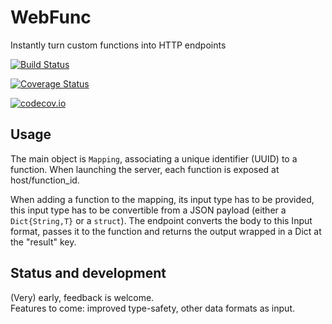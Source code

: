 # WebFunc
Instantly turn custom functions into HTTP endpoints

[![Build Status](https://travis-ci.org/mbesancon/WebFunc.jl.svg?branch=master)](https://travis-ci.org/mbesancon/WebFunc.jl)

[![Coverage Status](https://coveralls.io/repos/mbesancon/WebFunc.jl/badge.svg?branch=master&service=github)](https://coveralls.io/github/mbesancon/WebFunc.jl?branch=master)

[![codecov.io](http://codecov.io/github/mbesancon/WebFunc.jl/coverage.svg?branch=master)](http://codecov.io/github/mbesancon/WebFunc.jl?branch=master)


## Usage

The main object is `Mapping`, associating a unique identifier (UUID) to a function.
When launching the server, each function is exposed at host/function_id.
  
  
When adding a function to the mapping, its input type has to be provided, this
input type has to be convertible from a JSON payload (either a 
`Dict{String,T}` or a `struct`). The endpoint converts the body 
to this Input format, passes it to the function and returns 
the output wrapped in a Dict at the "result" key.

## Status and development

(Very) early, feedback is welcome.  
Features to come: improved type-safety, other data formats as input.